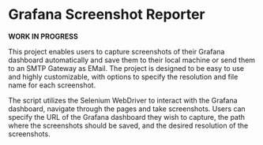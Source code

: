 # Grafana Screenshot Reporter 

**WORK IN PROGRESS**

This project enables users to capture screenshots of their Grafana dashboard automatically and save them to their local machine or send them to an SMTP Gateway as EMail. The project is designed to be easy to use and highly customizable, with options to specify the resolution and file name for each screenshot.

The script utilizes the Selenium WebDriver to interact with the Grafana dashboard, navigate through the pages and take screenshots. Users can specify the URL of the Grafana dashboard they wish to capture, the path where the screenshots should be saved, and the desired resolution of the screenshots.